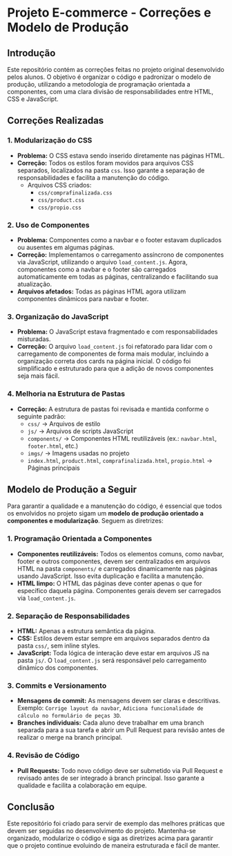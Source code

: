 # Projeto E-commerce - Correções e Modelo de Produção

## Introdução
Este repositório contém as correções feitas no projeto original desenvolvido pelos alunos. O objetivo é organizar o código e padronizar o modelo de produção, utilizando a metodologia de programação orientada a componentes, com uma clara divisão de responsabilidades entre HTML, CSS e JavaScript.

## Correções Realizadas

### 1. **Modularização do CSS**
   - **Problema:** O CSS estava sendo inserido diretamente nas páginas HTML.
   - **Correção:** Todos os estilos foram movidos para arquivos CSS separados, localizados na pasta `css`. Isso garante a separação de responsabilidades e facilita a manutenção do código.
     - Arquivos CSS criados:
       - `css/comprafinalizada.css`
       - `css/product.css`
       - `css/propio.css`

### 2. **Uso de Componentes**
   - **Problema:** Componentes como a navbar e o footer estavam duplicados ou ausentes em algumas páginas.
   - **Correção:** Implementamos o carregamento assíncrono de componentes via JavaScript, utilizando o arquivo `load_content.js`. Agora, componentes como a navbar e o footer são carregados automaticamente em todas as páginas, centralizando e facilitando sua atualização.
   - **Arquivos afetados:** Todas as páginas HTML agora utilizam componentes dinâmicos para navbar e footer.

### 3. **Organização do JavaScript**
   - **Problema:** O JavaScript estava fragmentado e com responsabilidades misturadas.
   - **Correção:** O arquivo `load_content.js` foi refatorado para lidar com o carregamento de componentes de forma mais modular, incluindo a organização correta dos cards na página inicial. O código foi simplificado e estruturado para que a adição de novos componentes seja mais fácil.

### 4. **Melhoria na Estrutura de Pastas**
   - **Correção:** A estrutura de pastas foi revisada e mantida conforme o seguinte padrão:
     - `css/` → Arquivos de estilo
     - `js/` → Arquivos de scripts JavaScript
     - `components/` → Componentes HTML reutilizáveis (ex.: `navbar.html`, `footer.html`, etc.)
     - `imgs/` → Imagens usadas no projeto
     - `index.html`, `product.html`, `comprafinalizada.html`, `propio.html` → Páginas principais

## Modelo de Produção a Seguir

Para garantir a qualidade e a manutenção do código, é essencial que todos os envolvidos no projeto sigam um **modelo de produção orientado a componentes e modularização**. Seguem as diretrizes:

### 1. **Programação Orientada a Componentes**
   - **Componentes reutilizáveis:** Todos os elementos comuns, como navbar, footer e outros componentes, devem ser centralizados em arquivos HTML na pasta `components/` e carregados dinamicamente nas páginas usando JavaScript. Isso evita duplicação e facilita a manutenção.
   - **HTML limpo:** O HTML das páginas deve conter apenas o que for específico daquela página. Componentes gerais devem ser carregados via `load_content.js`.

### 2. **Separação de Responsabilidades**
   - **HTML:** Apenas a estrutura semântica da página.
   - **CSS:** Estilos devem estar sempre em arquivos separados dentro da pasta `css/`, sem inline styles.
   - **JavaScript:** Toda lógica de interação deve estar em arquivos JS na pasta `js/`. O `load_content.js` será responsável pelo carregamento dinâmico dos componentes.

### 3. **Commits e Versionamento**
   - **Mensagens de commit:** As mensagens devem ser claras e descritivas. Exemplo: `Corrige layout da navbar`, `Adiciona funcionalidade de cálculo no formulário de peças 3D`.
   - **Branches individuais:** Cada aluno deve trabalhar em uma branch separada para a sua tarefa e abrir um Pull Request para revisão antes de realizar o merge na branch principal.

### 4. **Revisão de Código**
   - **Pull Requests:** Todo novo código deve ser submetido via Pull Request e revisado antes de ser integrado à branch principal. Isso garante a qualidade e facilita a colaboração em equipe.

## Conclusão
Este repositório foi criado para servir de exemplo das melhores práticas que devem ser seguidas no desenvolvimento do projeto. Mantenha-se organizado, modularize o código e siga as diretrizes acima para garantir que o projeto continue evoluindo de maneira estruturada e fácil de manter.
